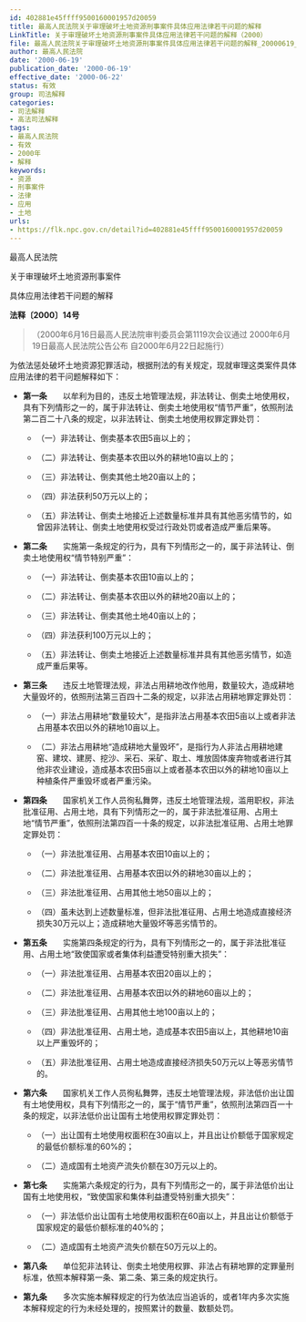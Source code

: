 ```yaml
---
id: 402881e45ffff9500160001957d20059
title: 最高人民法院关于审理破坏土地资源刑事案件具体应用法律若干问题的解释
LinkTitle: 关于审理破坏土地资源刑事案件具体应用法律若干问题的解释（2000）
file: 最高人民法院关于审理破坏土地资源刑事案件具体应用法律若干问题的解释_20000619_402881e45ffff9500160001957d20059.docx
author: 最高人民法院
date: '2000-06-19'
publication_date: '2000-06-19'
effective_date: '2000-06-22'
status: 有效
group: 司法解释
categories:
- 司法解释
- 高法司法解释
tags:
- 最高人民法院
- 有效
- 2000年
- 解释
keywords:
- 资源
- 刑事案件
- 法律
- 应用
- 土地
urls:
- https://flk.npc.gov.cn/detail?id=402881e45ffff9500160001957d20059
---
```


最高人民法院

关于审理破坏土地资源刑事案件

具体应用法律若干问题的解释

**法释〔2000〕14号**

> （2000年6月16日最高人民法院审判委员会第1119次会议通过 2000年6月19日最高人民法院公告公布 自2000年6月22日起施行）

为依法惩处破坏土地资源犯罪活动，根据刑法的有关规定，现就审理这类案件具体应用法律的若干问题解释如下：

- **第一条**　　以牟利为目的，违反土地管理法规，非法转让、倒卖土地使用权，具有下列情形之一的，属于非法转让、倒卖土地使用权“情节严重”，依照刑法第二百二十八条的规定，以非法转让、倒卖土地使用权罪定罪处罚：

  - （一）非法转让、倒卖基本农田5亩以上的；

  - （二）非法转让、倒卖基本农田以外的耕地10亩以上的；

  - （三）非法转让、倒卖其他土地20亩以上的；

  - （四）非法获利50万元以上的；

  - （五）非法转让、倒卖土地接近上述数量标准并具有其他恶劣情节的，如曾因非法转让、倒卖土地使用权受过行政处罚或者造成严重后果等。

- **第二条**　　实施第一条规定的行为，具有下列情形之一的，属于非法转让、倒卖土地使用权“情节特别严重”：

  - （一）非法转让、倒卖基本农田10亩以上的；

  - （二）非法转让、倒卖基本农田以外的耕地20亩以上的；

  - （三）非法转让、倒卖其他土地40亩以上的；

  - （四）非法获利100万元以上的；

  - （五）非法转让、倒卖土地接近上述数量标准并具有其他恶劣情节，如造成严重后果等。

- **第三条**　　违反土地管理法规，非法占用耕地改作他用，数量较大，造成耕地大量毁坏的，依照刑法第三百四十二条的规定，以非法占用耕地罪定罪处罚：

  - （一）非法占用耕地“数量较大”，是指非法占用基本农田5亩以上或者非法占用基本农田以外的耕地10亩以上。

  - （二）非法占用耕地“造成耕地大量毁坏”，是指行为人非法占用耕地建窑、建坟、建房、挖沙、采石、采矿、取土、堆放固体废弃物或者进行其他非农业建设，造成基本农田5亩以上或者基本农田以外的耕地10亩以上种植条件严重毁坏或者严重污染。

- **第四条**　　国家机关工作人员徇私舞弊，违反土地管理法规，滥用职权，非法批准征用、占用土地，具有下列情形之一的，属于非法批准征用、占用土地“情节严重”，依照刑法第四百一十条的规定，以非法批准征用、占用土地罪定罪处罚：

  - （一）非法批准征用、占用基本农田10亩以上的；

  - （二）非法批准征用、占用基本农田以外的耕地30亩以上的；

  - （三）非法批准征用、占用其他土地50亩以上的；

  - （四）虽未达到上述数量标准，但非法批准征用、占用土地造成直接经济损失30万元以上；造成耕地大量毁坏等恶劣情节的。

- **第五条**　　实施第四条规定的行为，具有下列情形之一的，属于非法批准征用、占用土地“致使国家或者集体利益遭受特别重大损失”：

  - （一）非法批准征用、占用基本农田20亩以上的；

  - （二）非法批准征用、占用基本农田以外的耕地60亩以上的；

  - （三）非法批准征用、占用其他土地100亩以上的；

  - （四）非法批准征用、占用土地，造成基本农田5亩以上，其他耕地10亩以上严重毁坏的；

  - （五）非法批准征用、占用土地造成直接经济损失50万元以上等恶劣情节的。

- **第六条**　　国家机关工作人员徇私舞弊，违反土地管理法规，非法低价出让国有土地使用权，具有下列情形之一的，属于“情节严重”，依照刑法第四百一十条的规定，以非法低价出让国有土地使用权罪定罪处罚：

  - （一）出让国有土地使用权面积在30亩以上，并且出让价额低于国家规定的最低价额标准的60%的；

  - （二）造成国有土地资产流失价额在30万元以上的。

- **第七条**　　实施第六条规定的行为，具有下列情形之一的，属于非法低价出让国有土地使用权，“致使国家和集体利益遭受特别重大损失”：

  - （一）非法低价出让国有土地使用权面积在60亩以上，并且出让价额低于国家规定的最低价额标准的40%的；

  - （二）造成国有土地资产流失价额在50万元以上的。

- **第八条**　　单位犯非法转让、倒卖土地使用权罪、非法占有耕地罪的定罪量刑标准，依照本解释第一条、第二条、第三条的规定执行。

- **第九条**　　多次实施本解释规定的行为依法应当追诉的，或者1年内多次实施本解释规定的行为未经处理的，按照累计的数量、数额处罚。
